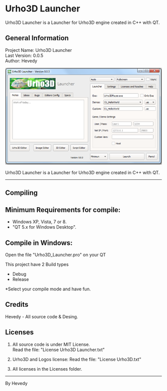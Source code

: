 Urho3D Launcher
===============================

Urho3D Launcher is a Launcher for Urho3D engine created in C++ with QT.


General Information
-------------------

Project Name: Urho3D Launcher  
Last Version: 0.0.5  
Author: Hevedy

![alt text](/Urho3DLauncher/Urho3D_Launcher.png "Urho3D Launcher ") 


Urho3D Launcher is a Launcher for Urho3D engine created in C++ with QT.


--------------


Compiling
---------

Minimum Requirements for compile:
-------------------------

* Windows XP, Vista, 7 or 8.
* "QT 5.x for Windows Desktop".


Compile in Windows:
-------------------

Open the file "Urho3D_Launcher.pro" on your QT

This project have 2 Build types

  - Debug
  - Release

*Select your compile mode and have fun.


Credits
-------

Hevedy - All source code & Desing.  


Licenses
--------

1. All source code is under MIT License.  
	Read the file: "License Urho3D Launcher.txt"
	
2. Urho3D and Logos license: 
	Read the file: "License Urho3D.txt"
	
2. All licenses in the Licenses folder.  


-----------------

By Hevedy

